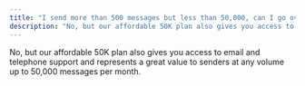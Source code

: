 ```yaml
---
title: "I send more than 500 messages but less than 50,000, can I go over 500 emails/month on the free developer plan?"
description: "No, but our affordable 50K plan also gives you access to email and telephone support and represents a great value to senders at any volume up to 50,000 messages per month."
---
```


No, but our affordable 50K plan also gives you access to email and telephone support and represents a great value to senders at any volume up to 50,000 messages per month.
